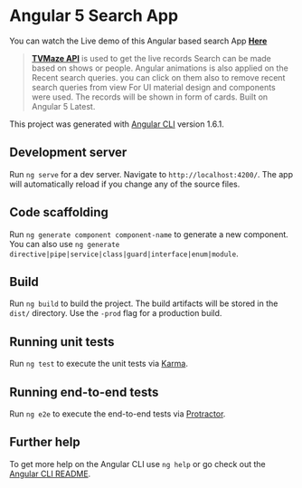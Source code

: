 # Angular 5 Search App

You can watch the Live demo of this Angular based search App [**Here**](https://abhishekbadola.github.io/searchApp) 
> [**TVMaze API**](http://www.tvmaze.com/api) is used to get the live records
> Search can be made based on shows or people.
> Angular animations is also applied on the Recent search queries. you can click on them also to remove recent search queries from view
> For UI material design and components were used.
> The records will be shown in form of cards.
> Built on Angular 5 Latest.


This project was generated with [Angular CLI](https://github.com/angular/angular-cli) version 1.6.1.

## Development server

Run `ng serve` for a dev server. Navigate to `http://localhost:4200/`. The app will automatically reload if you change any of the source files.

## Code scaffolding

Run `ng generate component component-name` to generate a new component. You can also use `ng generate directive|pipe|service|class|guard|interface|enum|module`.

## Build

Run `ng build` to build the project. The build artifacts will be stored in the `dist/` directory. Use the `-prod` flag for a production build.

## Running unit tests

Run `ng test` to execute the unit tests via [Karma](https://karma-runner.github.io).

## Running end-to-end tests

Run `ng e2e` to execute the end-to-end tests via [Protractor](http://www.protractortest.org/).

## Further help

To get more help on the Angular CLI use `ng help` or go check out the [Angular CLI README](https://github.com/angular/angular-cli/blob/master/README.md).
